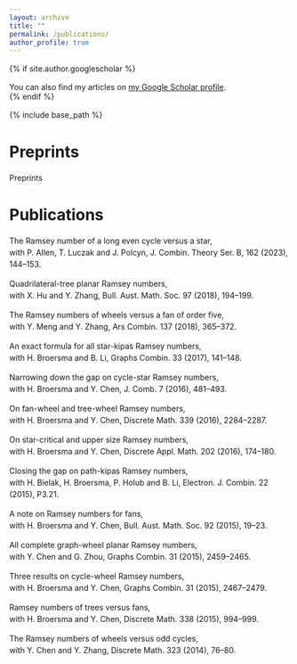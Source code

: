 ```yaml
---
layout: archive
title: ""
permalink: /publications/
author_profile: true
---
```


<style>
p {
  line-height: 1.5;
}
</style>

<!-- {% for post in site.publications reversed %}
  {% include archive-single.html %}
{% endfor %}-->
    
<p>{% if site.author.googlescholar %}
  <div class="wordwrap">You can also find my articles on <a href="{{site.author.googlescholar}}">my Google Scholar profile</a>.</div>
{% endif %}</p>

{% include base_path %}

Preprints
======
Preprints


Publications
======
The Ramsey number of a long even cycle versus a star, <br>with P. Allen, T. Luczak and J. Polcyn, J. Combin. Theory Ser. B, 162 (2023), 144–153.

Quadrilateral-tree planar Ramsey numbers, <br>with X. Hu and Y. Zhang, Bull. Aust. Math. Soc. 97 (2018), 194–199.

The Ramsey numbers of wheels versus a fan of order five, <br>with Y. Meng and Y. Zhang, Ars Combin. 137 (2018), 365–372.

An exact formula for all star-kipas Ramsey numbers, <br>with H. Broersma and B. Li, Graphs Combin. 33 (2017), 141–148.

Narrowing down the gap on cycle-star Ramsey numbers, <br>with H. Broersma and Y. Chen, J. Comb. 7 (2016), 481–493.

On fan-wheel and tree-wheel Ramsey numbers, <br>with H. Broersma and Y. Chen, Discrete Math. 339 (2016), 2284–2287.

On star-critical and upper size Ramsey numbers, <br>with H. Broersma and Y. Chen, Discrete Appl. Math. 202 (2016), 174–180.

Closing the gap on path-kipas Ramsey numbers, <br>with H. Bielak, H. Broersma, P. Holub and B. Li, Electron. J. Combin. 22 (2015), P3.21.

A note on Ramsey numbers for fans, <br>with H. Broersma and Y. Chen, Bull. Aust. Math. Soc. 92 (2015), 19–23.

All complete graph-wheel planar Ramsey numbers, <br>with Y. Chen and G. Zhou, Graphs Combin. 31 (2015), 2459–2465.

Three results on cycle-wheel Ramsey numbers, <br>with H. Broersma and Y. Chen, Graphs Combin. 31 (2015), 2467–2479.

Ramsey numbers of trees versus fans, <br>with H. Broersma and Y. Chen, Discrete Math. 338 (2015), 994–999.

The Ramsey numbers of wheels versus odd cycles, <br>with Y. Chen and Y. Zhang, Discrete Math. 323 (2014), 76–80.
